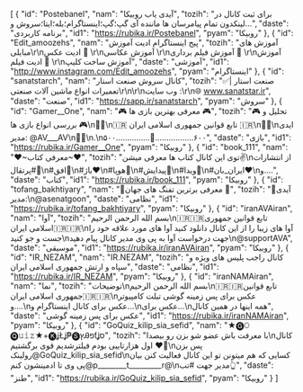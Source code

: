 [
  {
    "id": "Postebanel",
    "nam": "آیدی یاب روبیکا",
    "tozih": "برای ثبت کانال در لینکدون تمام پیامرسان ها ماننده آی گپ؛گپ؛اینستاگرام؛بله؛ایتا؛سروش و...",
    "daste": "برنامه کاربردی",
    "id1": "https://rubika.ir/Postebanel",
    "pyam": "روبیکا"
  },
  {
    "id": "Edit_amoozehs",
    "nam": "پیج اینستاگرام ادیت آموزش",
    "tozih": "آموزش های مبایلی\r\nادیت عکس 📸 \r\nآموزش عکاسی \r\nآموزش فیلم برداری 🎥 \r\nآموزش ادیت فیلم 🎥 \r\nآموزش ساخت کلیپ",
    "daste": "آموزشی",
    "id1": "http://www.instagram.com/Edit_amoozehs",
    "pyam": "اینستاگرام"
  },
  {
    "id": "sanatstarch",
    "nam": "کانال سروش صنعت استار",
    "tozih": "✅صنعت استار  | تعمیرات انواع ماشین آلات صنعتی\r\n\r\nوب سایت :\r\n🌐 www.sanatstar.ir",
    "daste": "صنعت",
    "id1": "https://sapp.ir/sanatstarch",
    "pyam": "سروش"
  },
  {
    "id": "Gamer__One",
    "nam": "🎮 معرفی بهترین بازی ها 🎮",
    "tozih": "🎮 تحلیل و بررسی انواع بازی ها 🎮\n🌴🌴\n🇮🇷 تابع قوانین جمهوری اسلامی ایران 🇮🇷\n🌴🌴\nایدی مدیر:    @AV___AV\n🌴🌴\n.\n۵۰۰...............🛫.................۶۰۰",
    "daste": "بازی",
    "id1": "https://rubika.ir/Gamer__One",
    "pyam": "روبیکا"
  },
  {
    "id": "book_111",
    "nam": "❤~معرفی کتاب~❤",
    "tozih": "توی این کانال کتاب ها معرفی میشن✌\nاز انتشارات #پرتقال🍊\n#افق💛\n#باژ❤\n#هوپا💚\n#پیدایش💙\n#ویدا💜\n#ایران_بان♥\nو....",
    "daste": "کتاب",
    "id1": "https://rubika.ir/book_111",
    "pyam": "روبیکا"
  },
  {
    "id": "tofang_bakhtiyary",
    "nam": "🔴معرفی برترین تفنگ های جهان 🔴",
    "tozih": "🔴آیدی مدیر:\n@asenatgoon",
    "daste": "نظامی",
    "id1": "https://rubika.ir/tofang_bakhtiyary",
    "pyam": "روبیکا"
  },
  {
    "id": "iranAVAiran",
    "nam": "آوا",
    "tozih": "بسم الله الرحمن الرحیم\n🇮🇷🇮🇷تابع قوانین جمهوری اسلامی ایران🇮🇷🇮🇷\nآوا های زیبا را از این کانال دانلود کنید آوا های مورد علاقه خود را جست و جو کنید\nجهت درخواست آوا به پی وی مدیر کانال پیام دهید\n@supportAVA",
    "daste": "موسیقی",
    "id1": "https://rubika.ir/iranAVAiran",
    "pyam": "روبیکا"
  },
  {
    "id": "IR_NEZAM",
    "nam": "IR.NEZAM",
    "tozih": "کانال راجب پلیس های ویژه و سپاه و ارتش جمهوری اسلامی ایران",
    "daste": "نظامی",
    "id1": "https://rubika.ir/IR_NEZAM",
    "pyam": "روبیکا"
  },
  {
    "id": "iranNAMAiran",
    "nam": "نما",
    "tozih": "توضیحات\nبسم الله الرحمن الرحیم\n🇮🇷🇮🇷تابع قوانین جمهوری اسلامی ایران🇮🇷🇮🇷\nعکس برای پس زمینه گوشی تبلت کامپیوتر و....\nعکس برای کانال اینستاگرام و...\nعکس برای...\nهمه اینها در همین کانال",
    "daste": "عکس برای پس زمینه گوشی",
    "id1": "https://rubika.ir/iranNAMAiran",
    "pyam": "روبیکا"
  },
  {
    "id": "GoQuiz_kilip_sia_sefid",
    "nam": "★🅖︎𝙾 🅠︎𝚞𝚒𝚣★+🅚ʝŁʝ₱🅢ץᎯפƭʝס",
    "tozih": "با معرفت باش عضو شو بزن رو بیصدا\nکانال اول هزارتاییی بودم فیلترشدیم قوی برگشتیم ❤💪\nپس بزن رولینک@GoQuiz_kilip_sia_sefid\nکسایی که هم میتونن تو این کانال فعالیت کنن بیان پی وی تا ادمینشون کنم@p________t_________r@\nمدیر جهت #تب👆",
    "daste": "طنز",
    "id1": "https://rubika.ir/GoQuiz_kilip_sia_sefid",
    "pyam": "روبیکا"
  }
]